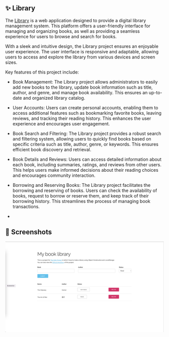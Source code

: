 ## ✨ Library

The [Library](https://bogdanblare.github.io/Library/) is a web application designed to provide a digital library management system. This platform offers a user-friendly interface for managing and organizing books, as well as providing a seamless experience for users to browse and search for books.

With a sleek and intuitive design, the Library project ensures an enjoyable user experience. The user interface is responsive and adaptable, allowing users to access and explore the library from various devices and screen sizes.

Key features of this project include:

- Book Management: The Library project allows administrators to easily add new books to the library, update book information such as title, author, and genre, and manage book availability. This ensures an up-to-date and organized library catalog.

- User Accounts: Users can create personal accounts, enabling them to access additional features such as bookmarking favorite books, leaving reviews, and tracking their reading history. This enhances the user experience and encourages user engagement.

- Book Search and Filtering: The Library project provides a robust search and filtering system, allowing users to quickly find books based on specific criteria such as title, author, genre, or keywords. This ensures efficient book discovery and retrieval.

- Book Details and Reviews: Users can access detailed information about each book, including summaries, ratings, and reviews from other users. This helps users make informed decisions about their reading choices and encourages community interaction.

- Borrowing and Reserving Books: The Library project facilitates the borrowing and reserving of books. Users can check the availability of books, request to borrow or reserve them, and keep track of their borrowing history. This streamlines the process of managing book transactions.
- 
## 📸 Screenshots

![App Screenshot](https://raw.githubusercontent.com/bogdanblare/Library/main/Screenshot.png)
